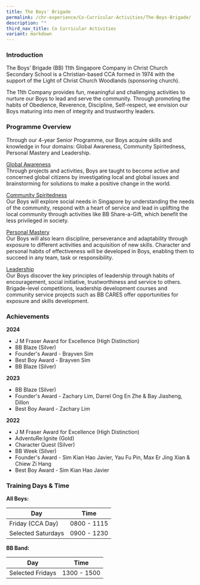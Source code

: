 ```yaml
---
title: The Boys' Brigade
permalink: /chr-experience/Co-Curricular-Activities/The-Boys-Brigade/
description: ""
third_nav_title: Co Curricular Activities
variant: markdown
---
```

### Introduction

The Boys’ Brigade (BB) 11th Singapore Company in Christ Church Secondary School is a Christian-based CCA formed in 1974 with the support of the Light of Christ Church Woodlands (sponsoring church). 

The 11th Company provides fun, meaningful and challenging activities to nurture our Boys to lead and serve the community. Through promoting the habits of Obedience, Reverence, Discipline, Self-respect, we envision our Boys maturing into men of integrity and trustworthy leaders.

### Programme Overview

Through our 4-year Senior Programme, our Boys acquire skills and knowledge in four domains: Global Awareness, Community Spiritedness, Personal Mastery and Leadership.

<u>Global Awareness</u><br>
Through projects and activities, Boys are taught to become active and concerned global citizens by investigating local and global issues and brainstorming for solutions to make a positive change in the world. 

<u>Community Spiritedness</u><br>
Our Boys will explore social needs in Singapore by understanding the needs of the community, respond with a heart of service and lead in uplifting the local community through activities like BB Share-a-Gift, which benefit the less privileged in society.  

<u>Personal Mastery</u><br>
Our Boys will also learn discipline, perseverance and adaptability through exposure to different activities and acquisition of new skills. Character and personal habits of effectiveness will be developed in Boys, enabling them to succeed in any team, task or responsibility. 

<u>Leadership</u><br>
Our Boys discover the key principles of leadership through habits of encouragement, social initiative, trustworthiness and service to others. Brigade-level competitions, leadership development courses and community service projects such as BB CARES offer opportunities for exposure and skills development. 

### Achievements

**2024**
- J M Fraser Award for Excellence (High Distinction)
- BB Blaze (Silver) 
- Founder's Award - Brayven Sim
- Best Boy Award - Brayven Sim
- BB Blaze (Silver) 

**2023**
- BB Blaze (Silver) 
- Founder's Award - Zachary Lim, Darrel Ong En Zhe &amp; Bay Jiasheng, Dillon
- Best Boy Award - Zachary Lim

**2022** <br>
- J M Fraser Award for Excellence (High Distinction)
- AdventuRe:Ignite (Gold) 
- Character Quest (Silver) 
- BB Week (Silver) 
- Founder's Award - Sim Kian Hao Javier, Yau Fu Pin, Max Er Jing Xian &amp; Chiew Zi Hang
- Best Boy Award - Sim Kian Hao Javier





### Training Days &amp; Time

**All Boys:**

| Day| Time | 
| -------- | -------- | 
| Friday (CCA Day) | 0800 - 1115 |
|Selected Saturdays| 0900 - 1230 |

**BB Band:**

| Day| Time | 
| -------- | -------- | 
|Selected Fridays| 1300 - 1500 |